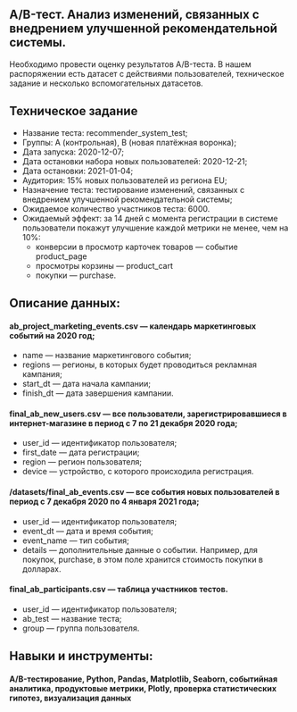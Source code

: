 ## A/B-тест. Анализ изменений, связанных с внедрением улучшенной рекомендательной системы.
Необходимо провести оценку результатов A/B-теста. В нашем распоряжении есть датасет с действиями пользователей, техническое задание и несколько вспомогательных датасетов.
## Техническое задание
 * Название теста: recommender_system_test;
 * Группы: А (контрольная), B (новая платёжная воронка);
 * Дата запуска: 2020-12-07;
 * Дата остановки набора новых пользователей: 2020-12-21;
 * Дата остановки: 2021-01-04;
 * Аудитория: 15% новых пользователей из региона EU;
 * Назначение теста: тестирование изменений, связанных с внедрением улучшенной рекомендательной системы;
 * Ожидаемое количество участников теста: 6000.
 * Ожидаемый эффект: за 14 дней с момента регистрации в системе пользователи покажут улучшение каждой метрики не менее, чем на 10%:
   * конверсии в просмотр карточек товаров — событие product_page
   * просмотры корзины — product_cart
   * покупки — purchase.
## Описание данных:
#### ab_project_marketing_events.csv — календарь маркетинговых событий на 2020 год;
 * name — название маркетингового события;
 * regions — регионы, в которых будет проводиться рекламная кампания;
 * start_dt — дата начала кампании;
 * finish_dt — дата завершения кампании.
#### final_ab_new_users.csv — все пользователи, зарегистрировавшиеся в интернет-магазине в период с 7 по 21 декабря 2020 года;
 * user_id — идентификатор пользователя;
 * first_date — дата регистрации;
 * region — регион пользователя;
 * device — устройство, с которого происходила регистрация.
#### /datasets/final_ab_events.csv — все события новых пользователей в период с 7 декабря 2020 по 4 января 2021 года;
 * user_id — идентификатор пользователя;
 * event_dt — дата и время события;
 * event_name — тип события;
 * details — дополнительные данные о событии. Например, для покупок, purchase, в этом поле хранится стоимость покупки в долларах.
#### final_ab_participants.csv — таблица участников тестов.
 * user_id — идентификатор пользователя;
 * ab_test — название теста;
 * group — группа пользователя.
## Навыки и инструменты:
#### A/B-тестирование, Python, Pandas, Matplotlib, Seaborn, событийная аналитика, продуктовые метрики, Plotly, проверка статистических гипотез, визуализация данных
